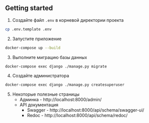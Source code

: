 ## Getting started

1. Создайте файл `.env` в корневой директории проекта
```bash
cp .env.template .env
```
2. Запустите приложение

```bash
docker-compose up --build
```
3. Выполните миграцию базы данных
```bash
docker-compose exec django ./manage.py migrate

```
4. Cоздайте администратора
```bash
docker-compose exec django ./manage.py createsuperuser

```
5. Некоторые полезные страницы
   * Админка - http://localhost:8000/admin/
   * API документация
     * Swagger - http://localhost:8000/api/schema/swagger-ui/
     * Redoc - http://localhost:8000/api/schema/redoc/